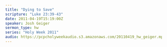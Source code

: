 ```yaml
---
title: "Dying to Save"
scripture: "Luke 23:39-43"
date: 2011-04-19T15:19:00Z
speaker: Josh Geiger
sermon_type: hw
series: "Holy Week 2011"
audio: https://pcpcholyweekaudio.s3.amazonaws.com/20110419_hw_geiger.mp3 
---
```



